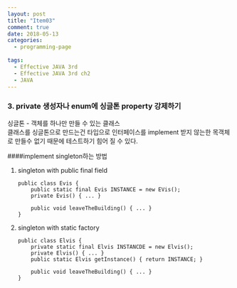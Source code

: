```yaml
---
layout: post
title: "Item03"
comment: true
date: 2018-05-13
categories:
  - programming-page
  
tags:
  - Effective JAVA 3rd
  - Effective JAVA 3rd ch2
  - JAVA
---
```


### 3. private 생성자나 enum에 싱글톤 property 강제하기 
싱글톤 - 객체를 하나만 만들 수 있는 클래스   
클래스를 싱글톤으로 만드는건 타입으로 인터페이스를 implement 받지 않는한 목객체로 만들수 없기 때문에 테스트하기 힘어 질 수 있다.

####implement singleton하는 방법

  1. singleton with public final field  
     ```
     public class Evis {
         public static final Evis INSTANCE = new EVis();
         private Evis() { ... }
        
         public void leaveTheBuilding() { ... }
     }
     ```  
  2. singleton with static factory  
     ```
     public class Elvis {
         private static final Elvis INSTANCDE = new Elvis();
         private Elvis() { ... }
         public static Elvis getInstance() { return INSTANCE; }
        
         public void leaveTheBuilding() { ... }
     }
     ```

